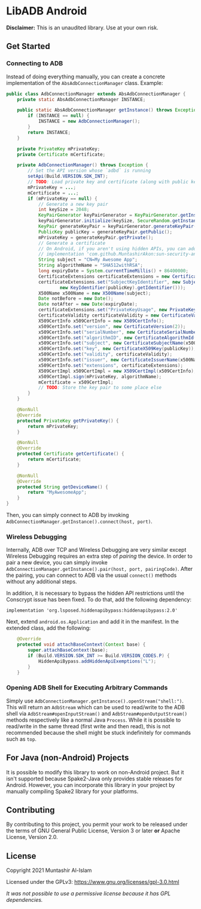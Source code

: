 # LibADB Android

**Disclaimer:** This is an unaudited library. Use at your own risk.

## Get Started
### Connecting to ADB
Instead of doing everything manually, you can create a concrete implementation of the `AbsAdbConnectionManager` class. 
Example:

```java
public class AdbConnectionManager extends AbsAdbConnectionManager {
    private static AbsAdbConnectionManager INSTANCE;

    public static AbsAdbConnectionManager getInstance() throws Exception {
        if (INSTANCE == null) {
            INSTANCE = new AdbConnectionManager();
        }
        return INSTANCE;
    }

    private PrivateKey mPrivateKey;
    private Certificate mCertificate;

    private AdbConnectionManager() throws Exception {
        // Set the API version whose `adbd` is running
        setApi(Build.VERSION.SDK_INT);
        // TODO: Load private key and certificate (along with public key) from some place such as KeyStore or file system.
        mPrivateKey = ...;
        mCertificate = ...;
        if (mPrivateKey == null) {
            // Generate a new key pair
            int keySize = 2048;
            KeyPairGenerator keyPairGenerator = KeyPairGenerator.getInstance("RSA");
            keyPairGenerator.initialize(keySize, SecureRandom.getInstance("SHA1PRNG"));
            KeyPair generateKeyPair = keyPairGenerator.generateKeyPair();
            PublicKey publicKey = generateKeyPair.getPublic();
            mPrivateKey = generateKeyPair.getPrivate();
            // Generate a certificate
            // On Android, if you aren't using hidden APIs, you can add this dependency in build.gradle:
            // implementation 'com.github.MuntashirAkon:sun-security-android:1.1'
            String subject = "CN=My Awesome App";
            String algorithmName = "SHA512withRSA";
            long expiryDate = System.currentTimeMillis() + 86400000;
            CertificateExtensions certificateExtensions = new CertificateExtensions();
            certificateExtensions.set("SubjectKeyIdentifier", new SubjectKeyIdentifierExtension(
                    new KeyIdentifier(publicKey).getIdentifier()));
            X500Name x500Name = new X500Name(subject);
            Date notBefore = new Date();
            Date notAfter = new Date(expiryDate);
            certificateExtensions.set("PrivateKeyUsage", new PrivateKeyUsageExtension(notBefore, notAfter));
            CertificateValidity certificateValidity = new CertificateValidity(notBefore, notAfter);
            X509CertInfo x509CertInfo = new X509CertInfo();
            x509CertInfo.set("version", new CertificateVersion(2));
            x509CertInfo.set("serialNumber", new CertificateSerialNumber(new Random().nextInt() & Integer.MAX_VALUE));
            x509CertInfo.set("algorithmID", new CertificateAlgorithmId(AlgorithmId.get(algorithmName)));
            x509CertInfo.set("subject", new CertificateSubjectName(x500Name));
            x509CertInfo.set("key", new CertificateX509Key(publicKey));
            x509CertInfo.set("validity", certificateValidity);
            x509CertInfo.set("issuer", new CertificateIssuerName(x500Name));
            x509CertInfo.set("extensions", certificateExtensions);
            X509CertImpl x509CertImpl = new X509CertImpl(x509CertInfo);
            x509CertImpl.sign(mPrivateKey, algorithmName);
            mCertificate = x509CertImpl;
            // TODO: Store the key pair to some place else
        }
    }

    @NonNull
    @Override
    protected PrivateKey getPrivateKey() {
        return mPrivateKey;
    }

    @NonNull
    @Override
    protected Certificate getCertificate() {
        return mCertificate;
    }

    @NonNull
    @Override
    protected String getDeviceName() {
        return "MyAwesomeApp";
    }
}
```

Then, you can simply connect to ADB by invoking `AdbConnectionManager.getInstance().connect(host, port)`.

### Wireless Debugging
Internally, ADB over TCP and Wireless Debugging are very similar except Wireless Debugging requires an extra step of
_pairing_ the device. In order to pair a new device, you can simply invoke `AdbConnectionManager.getInstance().pair(host, port, pairingCode)`.
After the pairing, you can connect to ADB via the usual `connect()` methods without any additional steps.

In addition, it is necessary to bypass the hidden API restrictions until the Conscrypt issue has been fixed. To do that,
add the following dependency:
```
implementation 'org.lsposed.hiddenapibypass:hiddenapibypass:2.0'
```
Next, extend `android.os.Application` and add it in the manifest. In the extended class, add the following:
```java
    @Override
    protected void attachBaseContext(Context base) {
        super.attachBaseContext(base);
        if (Build.VERSION.SDK_INT >= Build.VERSION_CODES.P) {
            HiddenApiBypass.addHiddenApiExemptions("L");
        }
    }
```

### Opening ADB Shell for Executing Arbitrary Commands
Simply use `AdbConnectionManager.getInstance().openStream("shell:")`. This will return an `AdbStream` which can be used
to read/write to the ADB shell via `AdbStream#openInputStream()` and `AdbStream#openOutputStream()` methods
respectively like a normal Java `Process`. While it is possible to read/write in the same thread (first write and then
read), this is not recommended because the shell might be stuck indefinitely for commands such as `top`.

## For Java (non-Android) Projects
It is possible to modify this library to work on non-Android project. But it isn't supported because Spake2-Java only
provides stable releases for Android. However, you can incorporate this library in your project by manually compiling
Spake2 library for your platforms.

## Contributing
By contributing to this project, you permit your work to be released under the terms of GNU General Public License, 
Version 3 or later **or** Apache License, Version 2.0.

## License
Copyright 2021 Muntashir Al-Islam

Licensed under the GPLv3: https://www.gnu.org/licenses/gpl-3.0.html

_It was not possible to use a permissive license because it has GPL dependencies._